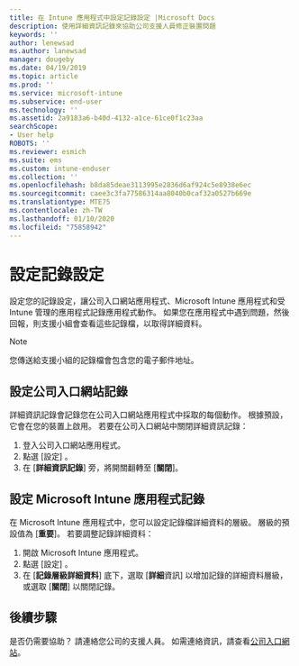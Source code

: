 ```yaml
---
title: 在 Intune 應用程式中設定記錄設定 |Microsoft Docs
description: 使用詳細資訊記錄來協助公司支援人員修正裝置問題
keywords: ''
author: lenewsad
ms.author: lanewsad
manager: dougeby
ms.date: 04/19/2019
ms.topic: article
ms.prod: ''
ms.service: microsoft-intune
ms.subservice: end-user
ms.technology: ''
ms.assetid: 2a9183a6-b40d-4132-a1ce-61ce0f1c23aa
searchScope:
- User help
ROBOTS: ''
ms.reviewer: esmich
ms.suite: ems
ms.custom: intune-enduser
ms.collection: ''
ms.openlocfilehash: b8da85deae3113995e2836d6af924c5e8938e6ec
ms.sourcegitcommit: caee3c3fa77586314aa8040b0caf32a0527b669e
ms.translationtype: MTE75
ms.contentlocale: zh-TW
ms.lasthandoff: 01/10/2020
ms.locfileid: "75858942"
---
```

# <a name="configure-logging-settings"></a>設定記錄設定

設定您的記錄設定，讓公司入口網站應用程式、Microsoft Intune 應用程式和受 Intune 管理的應用程式記錄應用程式動作。 如果您在應用程式中遇到問題，然後回報，則支援小組會查看這些記錄檔，以取得詳細資料。 

> [!NOTE]
> 您傳送給支援小組的記錄檔會包含您的電子郵件地址。  

## <a name="configure-company-portal-logging"></a>設定公司入口網站記錄
詳細資訊記錄會記錄您在公司入口網站應用程式中採取的每個動作。 根據預設，它會在您的裝置上啟用。 若要在公司入口網站中關閉詳細資訊記錄：  

1. 登入公司入口網站應用程式。
2. 點選 [設定]  。
3. 在 [**詳細資訊記錄**] 旁，將開關翻轉至 [**關閉**]。

## <a name="configure-microsoft-intune-app-logging"></a>設定 Microsoft Intune 應用程式記錄
在 Microsoft Intune 應用程式中，您可以設定記錄檔詳細資料的層級。 層級的預設值為 [**重要**]。 若要調整記錄詳細資料：  

1. 開啟 Microsoft Intune 應用程式。  
2. 點選 [設定]  。  
3. 在 [**記錄層級詳細資料**] 底下，選取 [**詳細**資訊] 以增加記錄的詳細資料層級，或選取 [**關閉**] 以關閉記錄。  

## <a name="next-steps"></a>後續步驟  

是否仍需要協助？ 請連絡您公司的支援人員。 如需連絡資訊，請查看[公司入口網站](https://go.microsoft.com/fwlink/?linkid=2010980)。  

